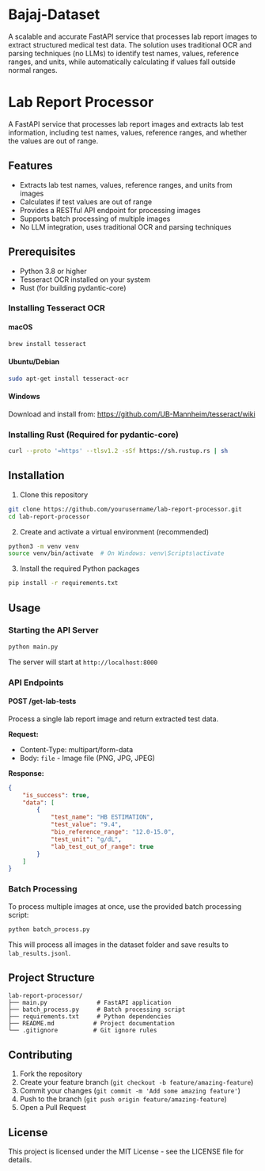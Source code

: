 # Bajaj-Dataset
A scalable and accurate FastAPI service that processes lab report images to extract structured medical test data. The solution uses traditional OCR and parsing techniques (no LLMs) to identify test names, values, reference ranges, and units, while automatically calculating if values fall outside normal ranges.
# Lab Report Processor

A FastAPI service that processes lab report images and extracts lab test information, including test names, values, reference ranges, and whether the values are out of range.

## Features

- Extracts lab test names, values, reference ranges, and units from images
- Calculates if test values are out of range
- Provides a RESTful API endpoint for processing images
- Supports batch processing of multiple images
- No LLM integration, uses traditional OCR and parsing techniques

## Prerequisites

- Python 3.8 or higher
- Tesseract OCR installed on your system
- Rust (for building pydantic-core)

### Installing Tesseract OCR

#### macOS
```bash
brew install tesseract
```

#### Ubuntu/Debian
```bash
sudo apt-get install tesseract-ocr
```

#### Windows
Download and install from: https://github.com/UB-Mannheim/tesseract/wiki

### Installing Rust (Required for pydantic-core)
```bash
curl --proto '=https' --tlsv1.2 -sSf https://sh.rustup.rs | sh
```

## Installation

1. Clone this repository
```bash
git clone https://github.com/yourusername/lab-report-processor.git
cd lab-report-processor
```

2. Create and activate a virtual environment (recommended)
```bash
python3 -m venv venv
source venv/bin/activate  # On Windows: venv\Scripts\activate
```

3. Install the required Python packages
```bash
pip install -r requirements.txt
```

## Usage

### Starting the API Server

```bash
python main.py
```

The server will start at `http://localhost:8000`

### API Endpoints

#### POST /get-lab-tests
Process a single lab report image and return extracted test data.

**Request:**
- Content-Type: multipart/form-data
- Body: `file` - Image file (PNG, JPG, JPEG)

**Response:**
```json
{
    "is_success": true,
    "data": [
        {
            "test_name": "HB ESTIMATION",
            "test_value": "9.4",
            "bio_reference_range": "12.0-15.0",
            "test_unit": "g/dL",
            "lab_test_out_of_range": true
        }
    ]
}
```

### Batch Processing

To process multiple images at once, use the provided batch processing script:

```bash
python batch_process.py
```

This will process all images in the dataset folder and save results to `lab_results.jsonl`.

## Project Structure

```
lab-report-processor/
├── main.py              # FastAPI application
├── batch_process.py     # Batch processing script
├── requirements.txt     # Python dependencies
├── README.md           # Project documentation
└── .gitignore          # Git ignore rules
```

## Contributing

1. Fork the repository
2. Create your feature branch (`git checkout -b feature/amazing-feature`)
3. Commit your changes (`git commit -m 'Add some amazing feature'`)
4. Push to the branch (`git push origin feature/amazing-feature`)
5. Open a Pull Request

## License

This project is licensed under the MIT License - see the LICENSE file for details.
